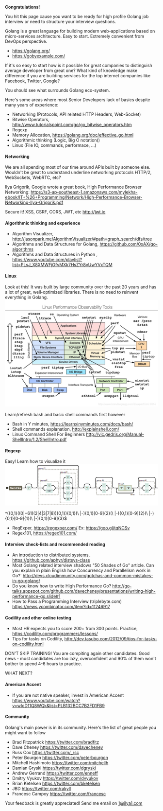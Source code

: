 **Congratulations!**

You hit this page cause you want to be ready for high profile Golang job interview or need to structure your interview questions.  

Golang is a great language for building modern web-applications based on micro-services architecture. Easy to start. Extremely convenient from DevOps perspective.  
* https://golang.org/
* https://gobyexample.com/

If it's so easy to start how is it possible for great companies to distinguish average developer from great one? What kind of knowledge make difference if you are building services for the top internet companies like Facebook, Twitter, Google?

You should see what surrounds Golang eco-system. 

Here's some areas where most Senior Developers lack of basics despite many years of experience:
   - Networking (Protocols, API related HTTP Headers, Web-Socket) 
   - Bitwise Operators, http://www.tutorialspoint.com/go/go_bitwise_operators.htm
   - Regexp
   - Memory Allocation, https://golang.org/doc/effective_go.html
   - Algorithmic thinking (Logic, Big O notation()
   - Linux (File IO, commands, performace, ...)

#### Networking 
We are all spending most of our time around APIs built by someone else.
Wouldn't be great to understand underline networking protocols HTTP/2, WebSockets, WebRTC, etc?

Ilya Grigorik, Google wrote a great book, High Performance Browser Networking: 
https://s3-ap-southeast-1.amazonaws.com/mylekha-ebook/IT+%26+Programming/Network/High-Performance-Browser-Networking-Ilya-Grigorik.pdf

Secure it! XSS, CSRF, CORS, JWT, etc
http://jwt.io 

#### Algorithmic thinking and experience
* Algorithm Visualizer, http://jasonpark.me/AlgorithmVisualizer/#path=graph_search/dfs/tree
* Algorithms and Data Structures for Golang, https://github.com/0xAX/go-algorithms
* Algorithms and Data Structures in Python , https://www.youtube.com/playlist?list=PLsJ_X8XMWFjOfvMXk7HsZYr8vUwYVxTQM

#### Linux 
Look at this! It was built by large community over the past 20 years and has a lot of great, well-optimized libraries. There is no need to reinvent everything in Golang.  
![Linux Perfomance Tools](linux.jpg)

Learn/refresh bash and basic shell commands first however
* Bash in Y minutes, https://learnxinyminutes.com/docs/bash/
* Shell commands explanation, http://explainshell.com/
* Linux Command Shell For Beginners http://vic.gedris.org/Manual-ShellIntro/1.2/ShellIntro.pdf

#### Regexp
Easy! Learn how to visualize it
![Regex](regex.png)

^\({0,1}((0|\+61)(2|4|3|7|8)){0,1}\){0,1}(\ |-){0,1}[0-9]{2}(\ |-){0,1}[0-9]{2}(\ |-){0,1}[0-9]{1}(\ |-){0,1}[0-9]{3}$
* RegExper, https://regexper.com/ Ex: https://goo.gl/tqNCSv
* Regex101, https://regex101.com/

#### Interview check-lists and recommended reading 
* An introduction to distributed systems, https://github.com/aphyr/distsys-class
* Most Golang related interview shadows "50 Shades of Go" article.
Can you explain in plain English how Concurrency and Parallelism work in Go?`
http://devs.cloudimmunity.com/gotchas-and-common-mistakes-in-go-golang/
* Do you know how to write High Performance Go?
http://go-talks.appspot.com/github.com/davecheney/presentations/writing-high-performance-go.slide#1
* How to Pass a Programming Interview (triplebyte.com)
https://news.ycombinator.com/item?id=11246917


#### Codility and other online testing 
* Most HR expects you to score 200+ from 300 points. Practice, https://codility.com/programmers/lessons/  
* Tips for tasks on Codility, http://dev.tasubo.com/2012/09/tips-for-tasks-on-codility.html

DON'T SKIP TRAINING! You are compiting again other candidates. Good news - most candidates are too lazy, overconfident and 90% of them won't bother to spend 4-6 hours to practice.

WHAT NEXT?

#### American Accent
* If you are not native speaker, invest in American Accent
https://www.youtube.com/watch?v=wIoD11Q8WQk&list=PLB132BCC7B2FD1FB9


#### Community 
Golang's main power is in its community. Here's the list of great people you might want to follow
* Brad Fitzpatrick https://twitter.com/bradfitz
* Dave Cheney https://twitter.com/davecheney
* Russ Cox https://twitter.com/_rsc
* Peter Bourgon https://twitter.com/peterbourgon
* Mitchell Hashimoto https://twitter.com/mitchellh
* Damian Gryski https://twitter.com/dgryski
* Andrew Gerrand https://twitter.com/enneff
* Dmitry Vyukov https://twitter.com/dvyukov
* Brian Ketelsen https://twitter.com/bketelsen
* JBD https://twitter.com/rakyll
* Francesc Campoy https://twitter.com/francesc

Your feedback is greatly appreciated! Send me email on 1@ilya1.com